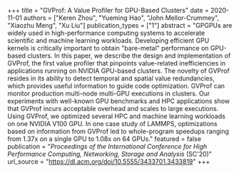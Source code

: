 +++
title = "GVProf: A Value Profiler for GPU-Based Clusters"
date = 2020-11-01
authors = ["Keren Zhou", "Yueming Hao", "John Mellor-Crummey", "Xiaozhu Meng", "Xu Liu"]
publication_types = ["1"]
abstract = "GPGPUs are widely used in high-performance computing systems to accelerate scientific and machine learning workloads. Developing efficient GPU kernels is critically important to obtain "bare-metal" performance on GPU-based clusters. In this paper, we describe the design and implementation of GVProf, the first value profiler that pinpoints value-related inefficiencies in applications running on NVIDIA GPU-based clusters. The novelty of GVProf resides in its ability to detect temporal and spatial value redundancies, which provides useful information to guide code optimization. GVProf can monitor production multi-node multi-GPU executions in clusters. Our experiments with well-known GPU benchmarks and HPC applications show that GVProf incurs acceptable overhead and scales to large executions. Using GVProf, we optimized several HPC and machine learning workloads on one NVIDIA V100 GPU. In one case study of LAMMPS, optimizations based on information from GVProf led to whole-program speedups ranging from 1.37x on a single GPU to 1.08x on 64 GPUs."
featured = false
publication = "*Proceedings of the International Conference for High Performance Computing, Networking, Storage and Analysis* (SC'20)"
url_source = "https://dl.acm.org/doi/10.5555/3433701.3433819"
+++
